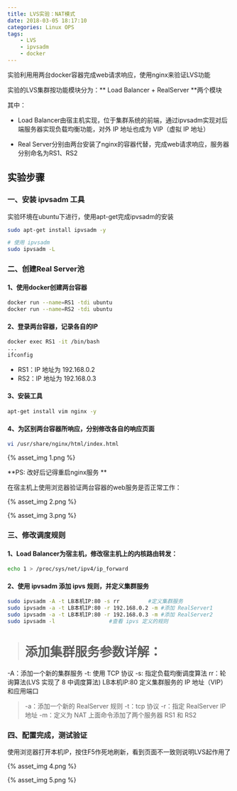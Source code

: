 ```yaml
---
title: LVS实验：NAT模式
date: 2018-03-05 18:17:10
categories: Linux OPS
tags:
	- LVS
	- ipvsadm
	- docker
---
```




实验利用用两台docker容器完成web请求响应，使用nginx来验证LVS功能

实验的LVS集群按功能模块分为：** Load Balancer + RealServer **两个模块

其中：

- Load Balancer由宿主机实现，位于集群系统的前端，通过ipvsadm实现对后端服务器实现负载均衡功能，对外 IP 地址也成为 VIP（虚拟 IP 地址）

- Real Server分别由两台安装了nginx的容器代替，完成web请求响应，服务器分别命名为RS1、RS2


## 实验步骤 ##

### 一、安装 ipvsadm 工具 ###

实验环境在ubuntu下进行，使用apt-get完成ipvsadm的安装

```bash
sudo apt-get install ipvsadm -y

# 使用 ipvsadm
sudo ipvsadm -L
```

### 二、创建Real Server池 ###

#### 1、使用docker创建两台容器 ####

```bash
docker run --name=RS1 -tdi ubuntu
docker run --name=RS2 -tdi ubuntu
```

#### 2、登录两台容器，记录各自的IP ####

```bash
docker exec RS1 -it /bin/bash
...
ifconfig 
```

- RS1：IP 地址为 192.168.0.2
- RS2：IP 地址为 192.168.0.3

#### 3、安装工具 ####

```bash
apt-get install vim nginx -y
```

#### 4、为区别两台容器所响应，分别修改各自的响应页面 ####

```bash
vi /usr/share/nginx/html/index.html
```

{% asset_img 1.png %}

**PS: 改好后记得重启nginx服务 **

在宿主机上使用浏览器验证两台容器的web服务是否正常工作：

{% asset_img 2.png %}

{% asset_img 3.png %}

### 三、修改调度规则 ###

#### 1、Load Balancer为宿主机，修改宿主机上的内核路由转发： ####
```bash
echo 1 > /proc/sys/net/ipv4/ip_forward
```

#### 2、使用 ipvsadm 添加 ipvs 规则，并定义集群服务 ####
```bash
sudo ipvsadm -A -t LB本机IP:80 -s rr         #定义集群服务
sudo ipvsadm -a -t LB本机IP:80 -r 192.168.0.2 -m #添加 RealServer1
sudo ipvsadm -a -t LB本机IP:80 -r 192.168.0.3 -m #添加 RealServer2
sudo ipvsadm -l                 #查看 ipvs 定义的规则
```

> # 添加集群服务参数详解：
-A：添加一个新的集群服务
-t: 使用 TCP 协议
-s: 指定负载均衡调度算法
rr：轮询算法(LVS 实现了 8 中调度算法)
LB本机IP:80 定义集群服务的 IP 地址（VIP） 和应用端口


> -a：添加一个新的 RealServer 规则
-t：tcp 协议
-r：指定 RealServer IP 地址
-m：定义为 NAT 
上面命令添加了两个服务器 RS1 和 RS2

### 四、配置完成，测试验证 ###

使用浏览器打开本机IP，按住F5作死地刷新，看到页面不一致则说明LVS起作用了

{% asset_img 4.png %}

{% asset_img 5.png %}



